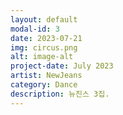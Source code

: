 ```yaml
---
layout: default
modal-id: 3
date: 2023-07-21
img: circus.png
alt: image-alt
project-date: July 2023
artist: NewJeans
category: Dance
description: 뉴진스 3집.
---
```

